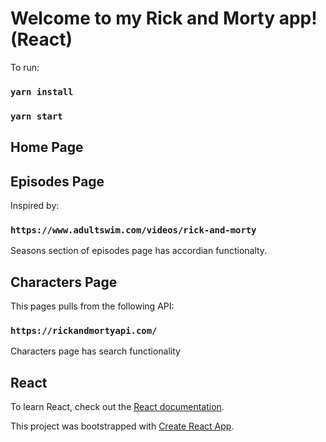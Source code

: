 # Welcome to my Rick and Morty app! (React)

To run:
### `yarn install`
### `yarn start`

## Home Page


## Episodes Page
Inspired by:

### `https://www.adultswim.com/videos/rick-and-morty`

Seasons section of episodes page has accordian functionalty.


## Characters Page
This pages pulls from the following API:

### `https://rickandmortyapi.com/`

Characters page has search functionality

## React
To learn React, check out the [React documentation](https://reactjs.org/).

This project was bootstrapped with [Create React App](https://github.com/facebook/create-react-app).